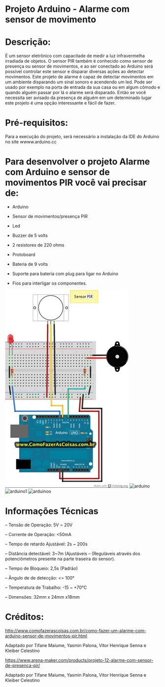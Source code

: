 # Projeto Arduino - Alarme com sensor de movimento

# Descrição:
 É um sensor eletrônico com capacitade de medir a luz infravermelha irradiada de objetos. O sensor PIR também é conhecido como sensor de presença ou sensor de movimentos, e ao ser conectado ao Arduino será possível controlar este sensor e disparar diversas ações ao detectar movimentos. Este projeto de alarme é capaz de detectar movimentos em um ambiente disparando um sinal sonoro e acendendo um led. Pode ser usado por exemplo na porta de entrada da sua casa ou em algum cômodo e quando alguém passar por lá o alarme será disparado. Então se você necessita ser avisado da presença de alguém em um determinado lugar este projeto é uma opção interessante e fácil de fazer.

# Pré-requisitos:
 Para a execução do projeto, será necessário a instalação da IDE do Arduino no site wwww.arduino.cc
 # Para desenvolver o projeto Alarme com Arduino e sensor de movimentos PIR você vai precisar de:
 - Arduino
 
 - Sensor de movimentos/presença PIR
 
 - Led
 
 - Buzzer de 5 volts
 
 - 2 resistores de 220 ohms
 
 - Protoboard
 
 - Bateria de 9 volts
 
 - Suporte para bateria com plug para ligar no Arduino
 
 - Fios para interligar os componentes.
 
![montagem](projeto-arduino-alarme.jpg)
![arduino](http://www.comofazerascoisas.com.br/posts/arquivos-posts/221/arduino-com-sensor-de-movimento-pir-01.jpg)
![arduino1](http://www.comofazerascoisas.com.br/posts/arquivos-posts/221/arduino-com-sensor-de-movimento-pir-02.jpg)
![arduinoo](https://arena-maker.com/_files/200000280-cd9dbce963/ext-12.jpg)

# Informações Técnicas 
–  Tensão de Operação: 5V ~ 20V

– Corrente de Operação: <50mA

– Tempo de retardo Ajustável: 2s ~ 200s

– Distância detectável: 3~7m (Ajustáveis – (Reguláveis através dos potenciômetros presente na parte traseira do sensor).

– Tempo de Bloqueio: 2,5s (Padrão)

– Ângulo de de detecção: <= 100°

– Temperatura de Trabalho: -15 ~ +70°C

– Dimensões: 32mm x 24mm x18mm

# Créditos:
http://www.comofazerascoisas.com.br/como-fazer-um-alarme-com-arduino-sensor-de-movimentos-pir.html

Adaptado por Tifane Maiume, Yasmin Palona, Vitor Henrique Senna e Kleiber Celestino 

https://www.arena-maker.com/products/projeto-12-alarme-com-sensor-de-presenca-pir/

Adaptado por Tifane Maiume, Yasmin Palona, Vitor Henrique Senna e Kleiber Celestino 
